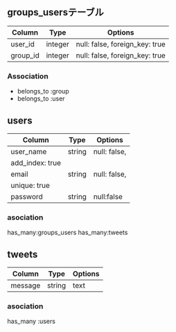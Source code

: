## groups_usersテーブル

|Column|Type|Options|
|------|----|-------|
|user_id|integer|null: false, foreign_key: true|
|group_id|integer|null: false, foreign_key: true|

### Association
- belongs_to :group
- belongs_to :user

## users

|Column|Type|Options|
|------|----|-------|
|user_name|string|null: false,
add_index: true|
|email|string|null: false,
unique: true|
|password|string|null:false|

### asociation
has_many:groups_users
has_many:tweets

## tweets
|Column|Type|Options|
|------|----|-------|
|message|string|text|image|null:false, add_index: true|

### asociation
has_many :users
